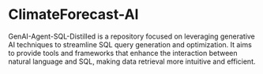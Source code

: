 # ClimateForecast-AI
GenAI-Agent-SQL-Distilled is a repository focused on leveraging generative AI techniques to streamline SQL query generation and optimization. It aims to provide tools and frameworks that enhance the interaction between natural language and SQL, making data retrieval more intuitive and efficient.
